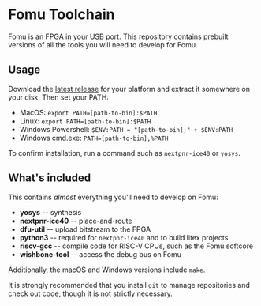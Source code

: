 # Fomu Toolchain

Fomu is an FPGA in your USB port.  This repository contains prebuilt versions of all the tools you will need to develop for Fomu.

## Usage

Download the [latest release](https://github.com/im-tomu/fomu-toolchain/releases/latest) for your platform and extract it somewhere on your disk.  Then set your PATH:

* MacOS: `export PATH=[path-to-bin]:$PATH`
* Linux: `export PATH=[path-to-bin]:$PATH`
* Windows Powershell: `$ENV:PATH = "[path-to-bin];" + $ENV:PATH`
* Windows cmd.exe: `PATH=[path-to-bin];%PATH`

To confirm installation, run a command such as `nextpnr-ice40` or `yosys`.

## What's included

This contains _almost_ everything you'll need to develop on Fomu:

* **yosys** -- synthesis
* **nextpnr-ice40** -- place-and-route
* **dfu-util** -- upload bitstream to the FPGA
* **python3** -- required for `nextpnr-ice40` and to build litex projects
* **riscv-gcc** -- compile code for RISC-V CPUs, such as the Fomu softcore
* **wishbone-tool** -- access the debug bus on Fomu

Additionally, the macOS and Windows versions include `make`.

It is strongly recommended that you install `git` to manage repositories and check out code, though it is not strictly necessary.